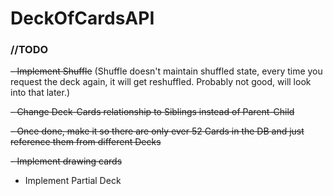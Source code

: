 # DeckOfCardsAPI

### //TODO
~~- Implement Shuffle~~ (Shuffle doesn't maintain shuffled state, every time you request the deck again, it will get reshuffled. Probably not good, will look into that later.)

~~- Change Deck-Cards relationship to Siblings instead of Parent-Child~~
  
  ~~- Once done, make it so there are only ever 52 Cards in the DB and just reference them from different Decks~~

~~- Implement drawing cards~~
- Implement Partial Deck


